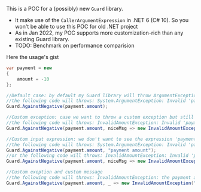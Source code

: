 This is a POC for a (possibly) new `Guard` library.

* It make use of the `CallerArgumentExpression` in .NET 6 (C# 10). So you won't be able to use this POC for old .NET project
* As in Jan 2022, my POC supports more customization-rich than any existing Guard library.
* TODO: Benchmark on performance comparision
 
Here the usage's gist

```C#
var payment = new
{
    amount = -10
};

//Default case: by default my Guard library will throw ArgumentException with a nice message:
//the following code will throws: System.ArgumentException: Invalid 'payment.amount' = '-10' is a negative value
Guard.AgainstNegative(payment.amount);

//Custom exception: case we want to throw a custom exception but still keep the nice message:
//the following code will throws: InvalidAmountException: Invalid 'payment.amount' = '-10' is a negative value
Guard.AgainstNegative(payment.amount, niceMsg => new InvalidAmountException(niceMsg));

//Custom input expression: we don't want to see the expression 'payment.amount' in the nice message
//the following code will throws: System.ArgumentException: Invalid 'payment amount' = '-10' is a negative value
Guard.AgainstNegative(payment.amount, "payment amount");
//or the following code will throws: InvalidAmountException: Invalid 'payment amount' = '-10' is a negative value
Guard.AgainstNegative(payment.amount, niceMsg => new InvalidAmountException(niceMsg), "payment amount");

//Custom exeption and custom message
//the following code will throws: InvalidAmountException: the payment amount is invalid
Guard.AgainstNegative(payment.amount, _ => new InvalidAmountException("the payment amount is invalid"));